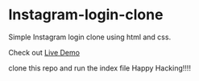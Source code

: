 # Instagram-login-clone

Simple Instagram login clone using html and css.

Check out [Live Demo](https://sifuna2002.github.io/instagram-login-page/)

clone this repo and run the index file
Happy Hacking!!!!

